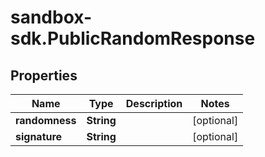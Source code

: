 # sandbox-sdk.PublicRandomResponse

## Properties
Name | Type | Description | Notes
------------ | ------------- | ------------- | -------------
**randomness** | **String** |  | [optional] 
**signature** | **String** |  | [optional] 
